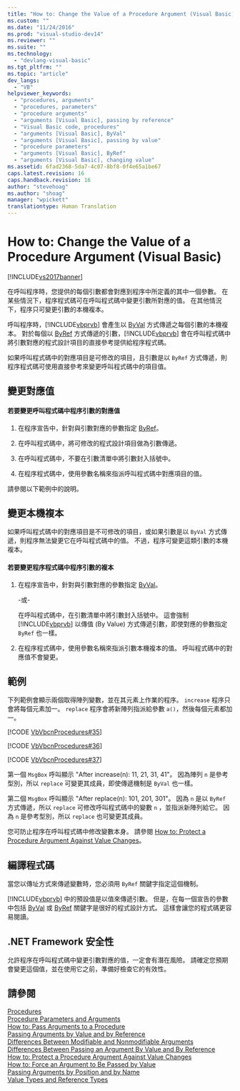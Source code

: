 ```yaml
---
title: "How to: Change the Value of a Procedure Argument (Visual Basic) | Microsoft Docs"
ms.custom: ""
ms.date: "11/24/2016"
ms.prod: "visual-studio-dev14"
ms.reviewer: ""
ms.suite: ""
ms.technology: 
  - "devlang-visual-basic"
ms.tgt_pltfrm: ""
ms.topic: "article"
dev_langs: 
  - "VB"
helpviewer_keywords: 
  - "procedures, arguments"
  - "procedures, parameters"
  - "procedure arguments"
  - "arguments [Visual Basic], passing by reference"
  - "Visual Basic code, procedures"
  - "arguments [Visual Basic], ByVal"
  - "arguments [Visual Basic], passing by value"
  - "procedure parameters"
  - "arguments [Visual Basic], ByRef"
  - "arguments [Visual Basic], changing value"
ms.assetid: 6fad2368-5da7-4c07-8bf8-0f4e65a1be67
caps.latest.revision: 16
caps.handback.revision: 16
author: "stevehoag"
ms.author: "shoag"
manager: "wpickett"
translationtype: Human Translation
---
```

# How to: Change the Value of a Procedure Argument (Visual Basic)
[!INCLUDE[vs2017banner](../../../../csharp/includes/vs2017banner.md)]

在呼叫程序時，您提供的每個引數都會對應到程序中所定義的其中一個參數。  在某些情況下，程序程式碼可在呼叫程式碼中變更引數所對應的值。  在其他情況下，程序只可變更引數的本機複本。  
  
 呼叫程序時，[!INCLUDE[vbprvb](../../../../csharp/programming-guide/concepts/linq/includes/vbprvb_md.md)] 會產生以 [ByVal](../../../../visual-basic/language-reference/modifiers/byval.md) 方式傳遞之每個引數的本機複本。  對於每個以 [ByRef](../../../../visual-basic/language-reference/modifiers/byref.md) 方式傳遞的引數，[!INCLUDE[vbprvb](../../../../csharp/programming-guide/concepts/linq/includes/vbprvb_md.md)] 會在呼叫程式碼中將引數對應的程式設計項目的直接參考提供給程序程式碼。  
  
 如果呼叫程式碼中的對應項目是可修改的項目，且引數是以 `ByRef` 方式傳遞，則程序程式碼可使用直接參考來變更呼叫程式碼中的項目值。  
  
## 變更對應值  
  
#### 若要變更呼叫程式碼中程序引數的對應值  
  
1.  在程序宣告中，針對與引數對應的參數指定 [ByRef](../../../../visual-basic/language-reference/modifiers/byref.md)。  
  
2.  在呼叫程式碼中，將可修改的程式設計項目做為引數傳遞。  
  
3.  在呼叫程式碼中，不要在引數清單中將引數封入括號中。  
  
4.  在程序程式碼中，使用參數名稱來指派呼叫程式碼中對應項目的值。  
  
 請參閱以下範例中的說明。  
  
## 變更本機複本  
 如果呼叫程式碼中的對應項目是不可修改的項目，或如果引數是以 `ByVal` 方式傳遞，則程序無法變更它在呼叫程式碼中的值。  不過，程序可變更這類引數的本機複本。  
  
#### 若要變更程序程式碼中程序引數的複本  
  
1.  在程序宣告中，針對與引數對應的參數指定 [ByVal](../../../../visual-basic/language-reference/modifiers/byval.md)。  
  
     \-或\-  
  
     在呼叫程式碼中，在引數清單中將引數封入括號中。  這會強制 [!INCLUDE[vbprvb](../../../../csharp/programming-guide/concepts/linq/includes/vbprvb_md.md)] 以傳值 \(By Value\) 方式傳遞引數，即使對應的參數指定 `ByRef` 也一樣。  
  
2.  在程序程式碼中，使用參數名稱來指派引數本機複本的值。  呼叫程式碼中的對應值不會變更。  
  
## 範例  
 下列範例會顯示兩個取得陣列變數，並在其元素上作業的程序。  `increase` 程序只會將每個元素加一。  `replace` 程序會將新陣列指派給參數 `a()`，然後每個元素都加一。  
  
 [!CODE [VbVbcnProcedures#35](../CodeSnippet/VS_Snippets_VBCSharp/VbVbcnProcedures#35)]  
  
 [!CODE [VbVbcnProcedures#36](../CodeSnippet/VS_Snippets_VBCSharp/VbVbcnProcedures#36)]  
  
 [!CODE [VbVbcnProcedures#37](../CodeSnippet/VS_Snippets_VBCSharp/VbVbcnProcedures#37)]  
  
 第一個 `MsgBox` 呼叫顯示 "After increase\(n\): 11, 21, 31, 41"。  因為陣列  `n`  是參考型別，所以  `replace`  可變更其成員，即使傳遞機制是 `ByVal` 也一樣。  
  
 第二個 `MsgBox` 呼叫顯示 "After replace\(n\): 101, 201, 301"。  因為 `n` 是以 `ByRef` 方式傳遞，所以 `replace`  可修改呼叫程式碼中的變數  `n` ，並指派新陣列給它。  因為  `n`  是參考型別，所以  `replace`  也可變更其成員。  
  
 您可防止程序在呼叫程式碼中修改變數本身。  請參閱 [How to: Protect a Procedure Argument Against Value Changes](../../../../visual-basic/programming-guide/language-features/procedures/how-to-protect-a-procedure-argument-against-value-changes.md)。  
  
## 編譯程式碼  
 當您以傳址方式來傳遞變數時，您必須用 `ByRef` 關鍵字指定這個機制。  
  
 [!INCLUDE[vbprvb](../../../../csharp/programming-guide/concepts/linq/includes/vbprvb_md.md)] 中的預設值是以值來傳遞引數。  但是，在每一個宣告的參數中包括 [ByVal](../../../../visual-basic/language-reference/modifiers/byval.md) 或 [ByRef](../../../../visual-basic/language-reference/modifiers/byref.md) 關鍵字是很好的程式設計方式。  這樣會讓您的程式碼更容易閱讀。  
  
## .NET Framework 安全性  
 允許程序在呼叫程式碼中變更引數對應的值，一定會有潛在風險。  請確定您預期會變更這個值，並在使用它之前，準備好檢查它的有效性。  
  
## 請參閱  
 [Procedures](../../../../visual-basic/programming-guide/language-features/procedures/index.md)   
 [Procedure Parameters and Arguments](../../../../visual-basic/programming-guide/language-features/procedures/procedure-parameters-and-arguments.md)   
 [How to: Pass Arguments to a Procedure](../../../../visual-basic/programming-guide/language-features/procedures/how-to-pass-arguments-to-a-procedure.md)   
 [Passing Arguments by Value and by Reference](../../../../visual-basic/programming-guide/language-features/procedures/passing-arguments-by-value-and-by-reference.md)   
 [Differences Between Modifiable and Nonmodifiable Arguments](../../../../visual-basic/programming-guide/language-features/procedures/differences-between-modifiable-and-nonmodifiable-arguments.md)   
 [Differences Between Passing an Argument By Value and By Reference](../../../../visual-basic/programming-guide/language-features/procedures/differences-between-passing-an-argument-by-value-and-by-reference.md)   
 [How to: Protect a Procedure Argument Against Value Changes](../../../../visual-basic/programming-guide/language-features/procedures/how-to-protect-a-procedure-argument-against-value-changes.md)   
 [How to: Force an Argument to Be Passed by Value](../../../../visual-basic/programming-guide/language-features/procedures/how-to-force-an-argument-to-be-passed-by-value.md)   
 [Passing Arguments by Position and by Name](../../../../visual-basic/programming-guide/language-features/procedures/passing-arguments-by-position-and-by-name.md)   
 [Value Types and Reference Types](../../../../visual-basic/programming-guide/language-features/data-types/value-types-and-reference-types.md)